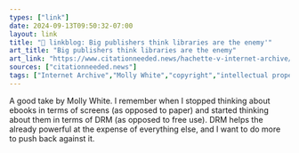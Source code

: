 ```yaml
---
types: ["link"]
date: 2024-09-13T09:50:32-07:00
layout: link
title: "🔗 linkblog: Big publishers think libraries are the enemy'"
art_title: "Big publishers think libraries are the enemy"
art_link: "https://www.citationneeded.news/hachette-v-internet-archive/"
sources: ["citationneeded.news"]
tags: ["Internet Archive","Molly White","copyright","intellectual property"]
---
```

A good take by Molly White. I remember when I stopped thinking about ebooks in terms of screens (as opposed to paper) and started thinking about them in terms of DRM (as opposed to free use). DRM helps the already powerful at the expense of everything else, and I want to do more to push back against it.
